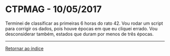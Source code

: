 # CTPMAG - 10/05/2017

Terminei de classificar as primeiras 6 horas do rato 42. Vou rodar um script para corrigir os dados, pois houve épocas em que eu cliquei errado. Vou desconsiderar também, estados que duram por menos de três épocas.

****

[Retornar ao índice](https://github.com/vittorfp/Open-Lab-Book/blob/master/README.md "Oi")
